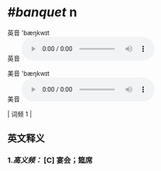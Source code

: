 # ***\#banquet*** n
英音 'bæŋkwɪt  
英音
<audio src="./media/Banquet-B.aac" controls="controls"></audio>

美音 'bæŋkwɪt  
美音
<audio src="./media/banquet.aac" controls="controls"></audio>



| 词频 1 |  

英文释义
---
### 1.*高义频：* **[C] 宴会；筵席**  



